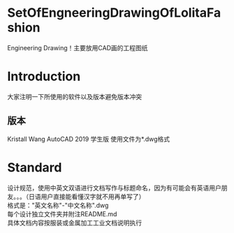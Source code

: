 # SetOfEngneeringDrawingOfLolitaFashion
Engineering Drawing！主要放用CAD画的工程图纸
# Introduction
大家注明一下所使用的软件以及版本避免版本冲突
## 版本
Kristall Wang          AutoCAD 2019 学生版 使用文件为*.dwg格式 <br>

# Standard
设计规范，使用中英文双语进行文档写作与标题命名，因为有可能会有英语用户朋友。。。（日语用户直接能看懂汉字就不用再单写了） <br>
格式是："英文名称"-"中文名称".dwg <br>
每个设计独立文件夹并附注README.md <br>
具体文档内容按服装或金属加工工业文档说明执行 <br>







